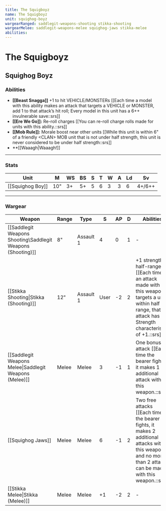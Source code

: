 ```yaml
---
title: The Squigboyz
name: The Squigboyz
unit: squighog-boyz
wargearRanged: saddlegit-weapons-shooting stikka-shooting
wargearMelee: saddlegit-weapons-melee squighog-jaws stikka-melee
abilities: 
---
```


# The Squigboyz
## Squighog Boyz
### Abilities
- **[[Beast Snagga]]** +1 to hit VEHICLE/MONSTERs [[Each time a model with this ability makes an attack that targets a VEHICLE or MONSTER, add 1 to that attack’s hit roll; Every model in this unit has a 6++ invulnerable save::srs]]
- **[[Ere We Go]]:** Re-roll charges [[You can re-roll charge rolls made for units with this ability.::srs]]
- **[[Mob Rule]]:** Morale boost near other units [[While this unit is within 6" of a friendly \<CLAN> MOB unit that is not under half strength, this unit is never considered to be under half strength::srs]]
- **[[Waaagh\|Waaagh!]]

---

### Stats

| Unit             | M   | WS  | BS  | S   | T   | W   | A   | Ld  | Sv     |
| ---------------- | --- | --- | --- | --- | --- | --- | --- | --- | ------ |
| [[Squighog Boy]] | 10" | 3+  | 5+  | 5   | 6   | 3   | 3   | 6   | 4+/6++ |

---

### Wargear

| Weapon | Range | Type | S   | AP  | D   | Abilities |
| ------ | ----- | ---- | --- | --- | --- | --------- |
| [[Saddlegit Weapons Shooting\\Saddlegit Weapons (Shooting)]] | 8"    | Assault 1 | 4   | 0   | 1   | -         | 
| [[Stikka Shooting\|Stikka (Shooting)]] | 12"   | Assault 1 | User | -2  | 2   | +1 strength at half-range [[Each time an attack made with this weapon targets a unit within half range, that attack has a Strength characteristic of +1.::srs]] |
| [[Saddlegit Weapons Melee\|Saddlegit Weapons (Melee)]] | Melee | Melee | 3   | -1  | 1   | One bonus attack [[Each time the bearer fights, it makes 1 additional attack with this weapon.::srs]] | 
| [[Squighog Jaws]] | Melee | Melee | 6   | -1  | 2   | Two free attacks [[Each time the bearer fights, it makes 2 additional attacks with this weapon and no more than 2 attacks can be made with this weapon.::srs]] | 
| [[Stikka Melee\|Stikka (Melee)]] | Melee | Melee | +1  | -2  | 2   | -         |
